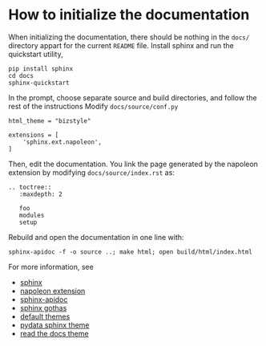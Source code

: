 # How to initialize the documentation

When initializing the documentation, there should be nothing in the `docs/` directory appart for the current `README` file. Install sphinx and run the quickstart utility,

    pip install sphinx
    cd docs
    sphinx-quickstart 
    
In the prompt, choose separate source and build directories, and follow the rest of the instructions
Modify `docs/source/conf.py`

    html_theme = "bizstyle"

    extensions = [
        'sphinx.ext.napoleon',
    ]

Then, edit the documentation. You link the page generated by the napoleon extension by modifying `docs/source/index.rst` as:

    .. toctree::
       :maxdepth: 2

       foo
       modules
       setup

Rebuild and open the documentation in one line with:

    sphinx-apidoc -f -o source ..; make html; open build/html/index.html

For more information, see
- [sphinx](https://www.sphinx-doc.org/en/master/usage/configuration.html)
- [napoleon extension](https://www.sphinx-doc.org/en/master/usage/extensions/napoleon.html)
- [sphinx-apidoc](https://www.sphinx-doc.org/en/master/man/sphinx-apidoc.html)
- [sphinx gothas](https://docs.softwareheritage.org/devel/contributing/sphinx.html)
- [default themes](https://www.sphinx-doc.org/en/master/usage/theming.html)
- [pydata sphinx theme](https://pydata-sphinx-theme.readthedocs.io/en/latest/index.html)
- [read the docs theme](https://sphinx-rtd-theme.readthedocs.io/en/stable/installing.html)